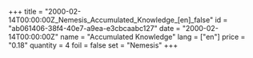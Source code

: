 +++
title = "2000-02-14T00:00:00Z_Nemesis_Accumulated_Knowledge_[en]_false"
id = "ab061406-38f4-40e7-a9ea-e3cbcaabc127"
date = "2000-02-14T00:00:00Z"
name = "Accumulated Knowledge"
lang = ["en"]
price = "0.18"
quantity = 4
foil = false
set = "Nemesis"
+++
